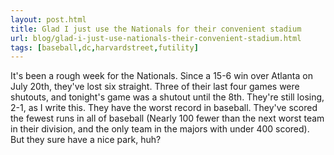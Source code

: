 ```yaml
---
layout: post.html
title: Glad I just use the Nationals for their convenient stadium
url: blog/glad-i-just-use-nationals-their-convenient-stadium.html
tags: [baseball,dc,harvardstreet,futility]
---
```

It's been a rough week for the Nationals. Since a 15-6 win over Atlanta on July 20th, they've lost six straight. Three of their last four games were shutouts, and tonight's game was a shutout until the 8th. They're still losing, 2-1, as I write this. They have the worst record in baseball. They've scored the fewest runs in all of baseball (Nearly 100 fewer than the next worst team in their division, and the only team in the majors with under 400 scored). But they sure have a nice park, huh?
